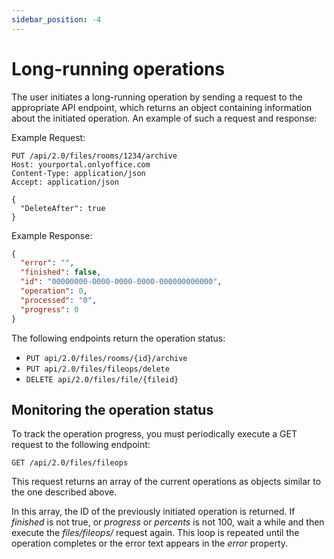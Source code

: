 ```yaml
---
sidebar_position: -4
---
```


# Long-running operations

The user initiates a long-running operation by sending a request to the appropriate API endpoint, which returns an object containing information about the initiated operation. An example of such a request and response:

Example Request:

``` http
PUT /api/2.0/files/rooms/1234/archive
Host: yourportal.onlyoffice.com
Content-Type: application/json
Accept: application/json

{
  "DeleteAfter": true
}
```

Example Response:

``` json
{
  "error": "",
  "finished": false,
  "id": "00000000-0000-0000-0000-000000000000",
  "operation": 0,
  "processed": "0",
  "progress": 0
}
```

The following endpoints return the operation status:

- `PUT api/2.0/files/rooms/{id}/archive`
- `PUT api/2.0/files/fileops/delete`
- `DELETE api/2.0/files/file/{fileid}`

## Monitoring the operation status

To track the operation progress, you must periodically execute a GET request to the following endpoint:

``` http
GET /api/2.0/files/fileops
```

This request returns an array of the current operations as objects similar to the one described above.

In this array, the ID of the previously initiated operation is returned. If *finished* is not true, or *progress* or *percents* is not 100, wait a while and then execute the *files/fileops/* request again. This loop is repeated until the operation completes or the error text appears in the *error* property.
